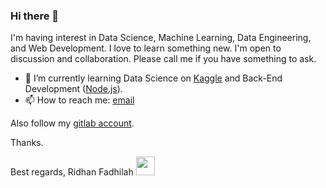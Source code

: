 ### Hi there 👋

<!--
**ridhanf/ridhanf** is a ✨ _special_ ✨ repository because its `README.md` (this file) appears on your GitHub profile.
- 🔭 I’m currently working on ...
- 👯 I’m looking to collaborate on ...
- 🤔 I’m looking for help with ...
- 💬 Ask me about ...
- 😄 Pronouns: ...
- ⚡ Fun fact: ...
<a href="https://stackoverflow.com/users/13586637/ridhan-fadhilah" target="_blank"><img src="https://cdn2.iconfinder.com/data/icons/social-icons-color/512/stackoverflow-512.png" height="30"></a> &nbsp;
-->
 

I'm having interest in Data Science, Machine Learning, Data Engineering, and Web Development. I love to learn something new. I'm open to discussion and collaboration. Please call me if you have something to ask.

- 🌱 I’m currently learning Data Science on [Kaggle](https://www.kaggle.com/ridhanf) and Back-End Development ([Node.js](https://github.com/ridhanf/belajar-node.js)).
- 📫 How to reach me: [email](ridhanfadhilah@gmail.com) 

Also follow my [gitlab account](https://www.gitlab.com/ridhanf).

Thanks.

Best regards,
Ridhan Fadhilah
<a href="https://linkedin.com/in/ridhanf" target="_blank"><img src="https://image.flaticon.com/icons/png/512/174/174857.png" height="30"></a> &nbsp; 

